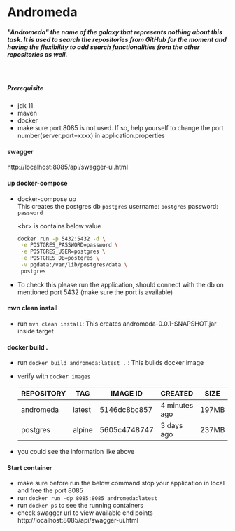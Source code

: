 # Andromeda
##### "Andromeda" the name of the galaxy that represents nothing about this task. It is used to search the repositories from GitHub for the moment and having the flexibility to add search functionalities from the other repositories as well.
<br/>

##### Prerequisite
- jdk 11 
- maven
- docker
- make sure port 8085 is not used. If so, help yourself to change the port number(server.port=xxxx) in application.properties

#### swagger 
http://localhost:8085/api/swagger-ui.html

#### up docker-compose
- docker-compose up <br/>
  This creates the postgres db `postgres` username: `postgres` password: `password`

  <br\>
   is contains below value
   ```sh
   docker run -p 5432:5432 -d \
    -e POSTGRES_PASSWORD=password \
    -e POSTGRES_USER=postgres \
    -e POSTGRES_DB=postgres \
    -v pgdata:/var/lib/postgres/data \
    postgres
    ```

- To check this please run the application, should connect with the db on mentioned port 5432 (make sure the port is available)

#### mvn clean install
- run `mvn clean install`: This creates andromeda-0.0.1-SNAPSHOT.jar inside target

#### docker build .
- run `docker build andromeda:latest .` : This builds docker image
- verify with `docker images`

  | REPOSITORY | TAG    | IMAGE ID | CREATED    |  SIZE |
  |-----|----------|-----|---|---|
  | andromeda | latest | 5146dc8bc857 | 4 minutes ago |  197MB |
  | postgres  | alpine | 5605c4748747 | 3 days ago    |  237MB |

- you could see the information like above

#### Start container
- make sure before run the below command stop your application in local and free the port 8085
- run `docker run -dp 8085:8085 andromeda:latest`
- run `docker ps` to see the running containers
- check swagger url to view available end points http://localhost:8085/api/swagger-ui.html

